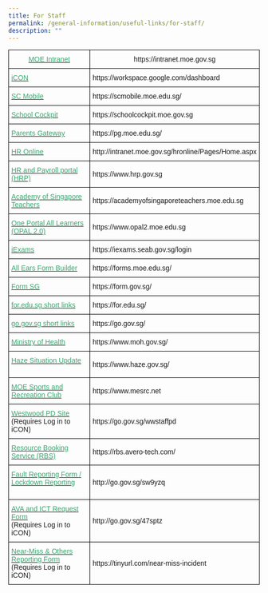 ```yaml
---
title: For Staff
permalink: /general-information/useful-links/for-staff/
description: ""
---
```

<style type="text/css">
.tg  {border-collapse:collapse;border-spacing:0;}
.tg td{border-color:black;border-style:solid;border-width:1px;font-family:Arial, sans-serif;font-size:14px;
  overflow:hidden;padding:10px 5px;word-break:normal;}
.tg th{border-color:black;border-style:solid;border-width:1px;font-family:Arial, sans-serif;font-size:14px;
  font-weight:normal;overflow:hidden;padding:10px 5px;word-break:normal;}
.tg .tg-0y1c{background-color:#3AA66F;color:#FFF;font-weight:bold;text-align:left;vertical-align:top}
.tg .tg-zqva{background-color:#FFF;color:#666;text-align:left;vertical-align:top}
.tg .tg-cmm0{background-color:#FFF;color:#666;text-align:left;vertical-align:top}
</style>

<table class="tg">
<thead>
  <tr>
    <th class="tg-udx9"><a href="https://intranet.moe.gov.sg/"><span style="text-decoration:none;color:#3AA66F">MOE Intranet</span></a></th>
    <th class="tg-sxrn">https://intranet.moe.gov.sg</th>
  </tr>
</thead>
<tbody>
  <tr>
    <td class="tg-7s4v"><a href="https://workspace.google.com/dashboard"><span style="text-decoration:none;color:#3AA66F">iCON</span></a></td>
    <td class="tg-kgfz">https://workspace.google.com/dashboard</td>
  </tr>
  <tr>
    <td class="tg-udx9"><a href="https://scmobile.moe.edu.sg/"><span style="text-decoration:none;color:#3AA66F">SC Mobile</span></a></td>
    <td class="tg-sxrn">https://scmobile.moe.edu.sg/<br></td>
  </tr>
  <tr>
    <td class="tg-7s4v"><a href="https://schoolcockpit.moe.gov.sg/"><span style="text-decoration:none;color:#3AA66F">School Cockpit</span></a></td>
    <td class="tg-kgfz">https://schoolcockpit.moe.gov.sg<br></td>
  </tr>
  <tr>
    <td class="tg-udx9"><a href="https://pg.moe.edu.sg/"><span style="text-decoration:none;color:#3AA66F">Parents Gateway</span></a></td>
    <td class="tg-sxrn">https://pg.moe.edu.sg/<br></td>
  </tr>
  <tr>
    <td class="tg-7s4v"><a href="http://intranet.moe.gov.sg/hronline/Pages/Home.aspx"><span style="text-decoration:none;color:#3AA66F">HR Online</span></a></td>
    <td class="tg-kgfz">http://intranet.moe.gov.sg/hronline/Pages/Home.aspx</td>
  </tr>
  <tr>
    <td class="tg-udx9"><a href="https://www.hrp.gov.sg/"><span style="text-decoration:none;color:#3AA66F">HR and Payroll portal (HRP)</span></a></td>
    <td class="tg-sxrn">https://www.hrp.gov.sg</td>
  </tr>
  <tr>
    <td class="tg-7s4v"><a href="https://academyofsingaporeteachers.moe.edu.sg/"><span style="text-decoration:none;color:#3AA66F">Academy of Singapore Teachers</span></a></td>
    <td class="tg-kgfz">https://academyofsingaporeteachers.moe.edu.sg</td>
  </tr>
  <tr>
    <td class="tg-udx9"><a href="https://www.opal2.moe.edu.sg/"><span style="text-decoration:none;color:#3AA66F">One Portal All Learners (OPAL 2.0)</span></a></td>
    <td class="tg-sxrn">https://www.opal2.moe.edu.sg</td>
  </tr>
  <tr>
    <td class="tg-7s4v"><a href="https://iexams.seab.gov.sg/login"><span style="text-decoration:none;color:#3AA66F">iExams</span></a><br></td>
    <td class="tg-kgfz">https://iexams.seab.gov.sg/login<br></td>
  </tr>
	<tr>
    <td class="tg-7s4v"><a href="https://forms.moe.edu.sg/"><span style="text-decoration:none;color:#3AA66F">All Ears Form Builder</span></a></td><td class="tg-kgfz">https://forms.moe.edu.sg/</td>
  </tr>
  <tr>
    <td class="tg-udx9"><a href="https://form.gov.sg/"><span style="text-decoration:none;color:#3AA66F">Form SG</span></a><br></td>
    <td class="tg-sxrn">https://form.gov.sg/<br></td>
  </tr>
  <tr>
    <td class="tg-7s4v"><a href="https://for.edu.sg/"><span style="text-decoration:none;color:#3AA66F">for.edu.sg short links</span></a></td>
    <td class="tg-kgfz">https://for.edu.sg/<br></td>
  </tr>
	<tr>
    <td class="tg-7s4v"><a href="https://go.gov.sg/"><span style="text-decoration:none;color:#3AA66F">go.gov.sg short links</span></a></td>
    <td class="tg-kgfz">https://go.gov.sg/<br></td>
  </tr>
  <tr>
    <td class="tg-udx9"><a href="https://www.moh.gov.sg/"><span style="text-decoration:none;color:#3AA66F">Ministry of Health</span></a></td>
    <td class="tg-sxrn">https://www.moh.gov.sg/<br></td>
  </tr>
  <tr>
    <td class="tg-7s4v"><a href="https://www.haze.gov.sg/"><span style="text-decoration:none;color:#3AA66F">Haze Situation Update</span></a><br><a href="https://westwoodsec-moe-edu-sg-admin.cwp.sg/goog_70791554"><span style="text-decoration:none;color:#3AA66F"> </span></a><br></td>
    <td class="tg-kgfz">https://www.haze.gov.sg/<br></td>
  </tr>
  <tr>
    <td class="tg-udx9"><a href="https://www.mesrc.net/"><span style="text-decoration:none;color:#3AA66F">MOE Sports and Recreation Club</span></a> <br></td>
    <td class="tg-sxrn">https://www.mesrc.net<br></td>
  </tr>
  <tr>
    <td class="tg-7s4v"><a href="https://go.gov.sg/wwstaffpd"><span style="text-decoration:none;color:#3AA66F">Westwood PD Site</span></a><br>(Requires Log in to iCON)<br></td>
    <td class="tg-kgfz">https://go.gov.sg/wwstaffpd<br></td>
  </tr>
  <tr>
    <td class="tg-udx9"><a href="https://rbs.avero-tech.com/"><span style="text-decoration:none;color:#3AA66F">Resource Booking Service (RBS)</span></a><br></td>
    <td class="tg-sxrn">https://rbs.avero-tech.com/<br></td>
  </tr>
  <tr>
    <td class="tg-7s4v"><a href="http://go.gov.sg/sw9yzq"><span style="text-decoration:none;color:#3AA66F">Fault Reporting Form / Lockdown Reporting</span></a><br><br></td>
    <td class="tg-kgfz">http://go.gov.sg/sw9yzq<br></td>
  </tr>
  <tr>
    <td class="tg-sxrn"><a href="http://go.gov.sg/47sptz"><span style="text-decoration:none;color:#3AA66F">AVA and ICT Request Form</span></a><br>(Requires Log in to iCON)<br></td>
    <td class="tg-sxrn">http://go.gov.sg/47sptz<br></td>
  </tr>
  <tr>
    <td class="tg-7s4v"><a href="https://tinyurl.com/near-miss-incident"><span style="text-decoration:none;color:#3AA66F">Near-Miss &amp; Others Reporting Form</span></a><br>(Requires Log in to iCON)</td>
    <td class="tg-kgfz">https://tinyurl.com/near-miss-incident</td>
  </tr>
</tbody>
</table>